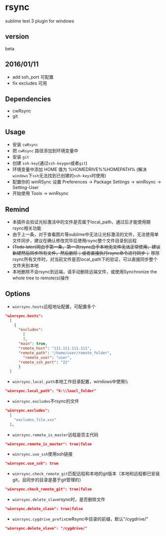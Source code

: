 # rsync
sublime text 3 plugin for windows

## version
beta

## 2016/01/11
- add ssh_port 可配置
- fix excludes 可用

## Dependencies
- cwRsync
- git

## Usage
- 安装 `cwRsync`
- 把 `cwRsync` 路径添加到环境变量中
- 安装 `git`
- 创建 `ssh-key`(通过`ssh-keygen`或者`git`)
- 环境变量中添加 HOME 值为 %HOMEDRIVE%%HOMEPATH% (解决`windows`下`ssh`无法找到已创建的`ssh-keys`时使用)
- 配置你的 winRSync 设置 Preferences -> Package Settings -> winRsync -> Setting-User
- 开始使用 Tools -> winRsync

## Remind
- 本插件会验证光标激活中的文件是否属于local_path，通过后才能使用期rsync相关功能
- 由于上一条，对于查看图片等sublime中无法让光标激活的文件，无法使用单文件同步，建议在确认修改完毕后使用rsync整个文件目录到远程
- ~~(Todo later)同由于第一条，第一次rsync由于本地无文件无法正常使用，建议新建然后同步所有文件，然后删除；或者直接执行rsync命令进行同步；~~
  移除rsync所有文件时，对当前文件是否local_path下的验证，可以直接同步整个文件夹到本地
- 本地删除不会rsync到远端，请手动删除远端文件，或使用Synchronize the whole tree to remote(s)操作

## Options
- `winrsync.hosts`远程地址配置，可配置多个
```json
"winrsync.hosts":
  [
    {
      "excludes":
        [
        ],
      "main": true,
      "remote_host": "111.111.111.111",
      "remote_path": "/home/user/remote_folder",
	    "remote_user": "user",
      "remote_ssh_port": "22"
	  }
  ]
```
- `winrsync.local_path`本地工作目录配置，windows中使用\\\\
```json
"winrsync.local_path": "X:\\loacl_folder"
```
- `winrsync.excludes`不rsync的文件
```json
"winrsync.excludes":
  [
    "excludes_file.xxx"
  ],
```
- `winrsync.remote_is_master`远程是否主代码
```json
"winrsync.remote_is_master": true|false
```
- `winrsync.use_ssh`使用ssh链接
```json
"winrsync.use_ssh": true
```
- `winrsync.check_remote_git`匹配远程和本地的git版本（本地和远程都已安装git，且同步的目录是基于git管理的）
```json
"winrsync.check_remote_git": true|false
```
- `winrsync.delete_slave`rsync时，是否删除文件
```json
"winrsync.delete_slave": true|false
```
- `winrsync.cygdrive_prefix`cwRsync中目录的前缀，默认"/cygdrive/"
```json
"winrsync.delete_slave": "/cygdrive/"
```
